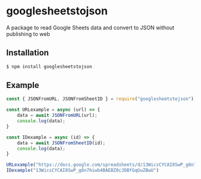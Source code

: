 # googlesheetstojson

A package to read Google Sheets data and convert to JSON without publishing to web

## Installation

```bash
$ npm install googlesheetstojson
```

## Example 

```js
const { JSONFromURL, JSONFromSheetID } = require("googlesheetstojson");

const URLexample = async (url) => {
	data = await JSONFromURL(url);
	console.log(data);
}

const IDexample = async (id) => {
	data = await JSONFromSheetID(id);
	console.log(data);
}

URLexample("https://docs.google.com/spreadsheets/d/13WicsCYCAI8SwP_g8n7hiwb4BAEBZ0cJDBfGqGuZBwU/edit#gid=0");
IDexample("13WicsCYCAI8SwP_g8n7hiwb4BAEBZ0cJDBfGqGuZBwU")
```